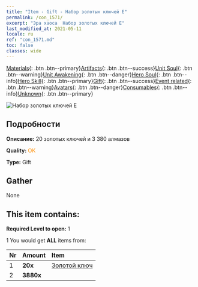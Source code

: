 ```yaml
---
title: "Item - Gift - Набор золотых ключей E"
permalink: /con_1571/
excerpt: "Эра хаоса  Набор золотых ключей E"
last_modified_at: 2021-05-11
locale: ru
ref: "con_1571.md"
toc: false
classes: wide
---
```

 [Materials](/ItemsRU/){: .btn .btn--primary}[Artifacts](/ItemsRU/Artifacts/){: .btn .btn--success}[Unit Soul](/ItemsRU/UnitSoul/){: .btn .btn--warning}[Unit Awakening](/ItemsRU/UnitAwakening/){: .btn .btn--danger}[Hero Soul](/ItemsRU/HeroSoul/){: .btn .btn--info}[Hero Skill](/ItemsRU/HeroSkill/){: .btn .btn--primary}[Gift](/ItemsRU/Gift/){: .btn .btn--success}[Event related](/ItemsRU/Events/){: .btn .btn--warning}[Avatars](/ItemsRU/Avatars/){: .btn .btn--danger}[Consumables](/ItemsRU/Consumables/){: .btn .btn--info}[Unknown](/ItemsRU/Unknown/){: .btn .btn--primary}

 ![Набор золотых ключей E](/images/t/i_907187.png)

## Подробности
 **Описание:** 20 золотых ключей и 3 380 алмазов

 **Quality:** <span style="color: #FF8C00">OK</span>

 **Type:** Gift

## Gather

  None

## This item contains:

 **Required Level to open:** 1

 1 You would get **ALL** items  from:

  | Nr | Amount |     Item    |
  |:---|:-------|:------------|
  | 1 |  **20x** | [Золотой ключ](/ItemsRU/con_783/) |  | 
  | 2 |  **3880x** | <i class="fas fa-gem"/> |  | 
